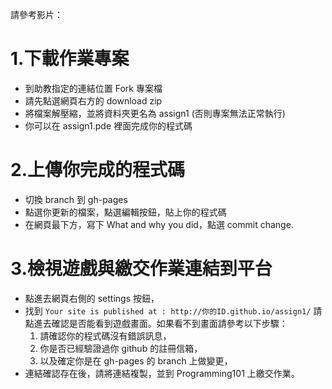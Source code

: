 請參考影片：

# 1.下載作業專案
- 到助教指定的連結位置 Fork 專案檔
- 請先點選網頁右方的 download zip
- 將檔案解壓縮，並將資料夾更名為 assign1  (否則專案無法正常執行)
- 你可以在 assign1.pde 裡面完成你的程式碼

# 2.上傳你完成的程式碼
- 切換 branch 到 gh-pages
- 點選你更新的檔案，點選編輯按鈕，貼上你的程式碼
- 在網頁最下方，寫下 What and why you did，點選 commit change.

# 3.檢視遊戲與繳交作業連結到平台
- 點進去網頁右側的 settings 按鈕，
- 找到 `Your site is published at : http://你的ID.github.io/assign1/` 請點進去確認是否能看到遊戲畫面。如果看不到畫面請參考以下步驟：
  1. 請確認你的程式碼沒有錯誤訊息，
  2. 你是否已經驗證過你 github 的註冊信箱，
  3. 以及確定你是在 gh-pages 的 branch 上做變更，
- 連結確認存在後，請將連結複製，並到 Programming101 上繳交作業。
